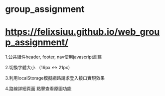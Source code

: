# group_assignment
# https://felixsiuu.github.io/web_group_assignment/

1.公共組件header, footer, nav使用javascript創建

2.切換字體大小 （16px <-> 21px）

3.利用localStorage模擬網路請求登入接口實現效果

4.路線詳細頁面 點擊查看原圖功能
